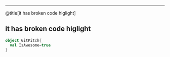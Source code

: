 ---

@title[it has broken code higlight]
## it has broken code higlight

```scala
object GitPitch{
  val IsAwesome=true
}
```
